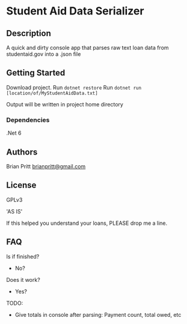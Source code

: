 # Student Aid Data Serializer

## Description

A quick and dirty console app that parses raw text loan data from studentaid.gov into a .json file



## Getting Started

Download project. 
Run `dotnet restore`
Run `dotnet run [location/of/MyStudentAidData.txt]`

Output will be written in project home directory

### Dependencies

.Net 6

## Authors

Brian Pritt
brianpritt@gmail.com

## License

GPLv3

'AS IS'

If this helped you understand your loans, PLEASE drop me a line.

## FAQ

Is if finished?
* No?

Does it work?
* Yes?

TODO:
* Give totals in console after parsing: Payment count, total owed, etc



